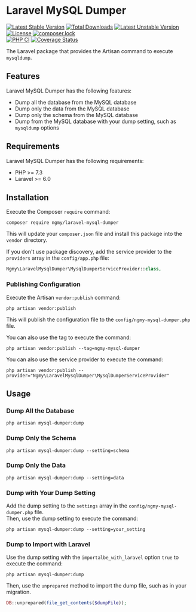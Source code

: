# Laravel MySQL Dumper

[![Latest Stable Version](https://poser.pugx.org/ngmy/laravel-mysql-dumper/v/stable)](https://packagist.org/packages/ngmy/laravel-mysql-dumper)
[![Total Downloads](https://poser.pugx.org/ngmy/laravel-mysql-dumper/downloads)](https://packagist.org/packages/ngmy/laravel-mysql-dumper)
[![Latest Unstable Version](https://poser.pugx.org/ngmy/laravel-mysql-dumper/v/unstable)](https://packagist.org/packages/ngmy/laravel-mysql-dumper)
[![License](https://poser.pugx.org/ngmy/laravel-mysql-dumper/license)](https://packagist.org/packages/ngmy/laravel-mysql-dumper)
[![composer.lock](https://poser.pugx.org/ngmy/laravel-mysql-dumper/composerlock)](https://packagist.org/packages/ngmy/laravel-mysql-dumper)<br>
[![PHP CI](https://github.com/ngmy/laravel-mysql-dumper/workflows/PHP%20CI/badge.svg)](https://github.com/ngmy/laravel-mysql-dumper/actions?query=workflow%3A%22PHP+CI%22)
[![Coverage Status](https://coveralls.io/repos/github/ngmy/laravel-mysql-dumper/badge.svg?branch=master)](https://coveralls.io/github/ngmy/laravel-mysql-dumper?branch=master)

The Laravel package that provides the Artisan command to execute `mysqldump`.

## Features

Laravel MySQL Dumper has the following features:

* Dump all the database from the MySQL database
* Dump only the data from the MySQL database
* Dump only the schema from the MySQL database
* Dump from the MySQL database with your dump setting, such as `mysqldump` options

## Requirements

Laravel MySQL Dumper has the following requirements:

* PHP >= 7.3
* Laravel >= 6.0

## Installation

Execute the Composer `require` command:
```console
composer require ngmy/laravel-mysql-dumper
```
This will update your `composer.json` file and install this package into the `vendor` directory.

If you don't use package discovery, add the service provider to the `providers` array in the `config/app.php` file:
```php
Ngmy\LaravelMysqlDumper\MysqlDumperServiceProvider::class,
```

### Publishing Configuration

Execute the Artisan `vendor:publish` command:
```console
php artisan vendor:publish
```
This will publish the configuration file to the `config/ngmy-mysql-dumper.php` file.

You can also use the tag to execute the command:
```console
php artisan vendor:publish --tag=ngmy-mysql-dumper
```

You can also use the service provider to execute the command:
```console
php artisan vendor:publish --provider="Ngmy\LaravelMysqlDumper\MysqlDumperServiceProvider"
```

## Usage

### Dump All the Database

```console
php artisan mysql-dumper:dump
```

### Dump Only the Schema

```console
php artisan mysql-dumper:dump --setting=schema
```

### Dump Only the Data

```console
php artisan mysql-dumper:dump --setting=data
```

### Dump with Your Dump Setting
Add the dump setting to the `settings` array in the `config/ngmy-mysql-dumper.php` file.<br>
Then, use the dump setting to execute the command:
```console
php artisan mysql-dumper:dump --setting=your_setting
```

### Dump to Import with Laravel
Use the dump setting with the `importalbe_with_laravel` option `true` to execute the command:
```console
php artisan mysql-dumper:dump
```
Then, use the `unprepared` method to import the dump file, such as in your migration.
```php
DB::unprepared(file_get_contents($dumpFile));
```
